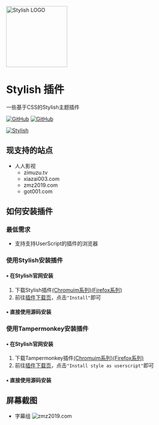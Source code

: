 <img alt="Stylish LOGO" src="https://userstyles.org/ui/images/icons/stylish-icon.svg" width="165px" />

# Stylish 插件
一些基于CSS的Stylish主题插件

<a href="https://github.com/wherewhere/Stylish/blob/master/LICENSE"><img alt="GitHub" src="https://img.shields.io/github/license/wherewhere/Stylish.svg?label=License&style=flat-square"></a>
<a href="https://github.com/wherewhere/Stylish/issues"><img alt="GitHub" src="https://img.shields.io/github/issues/wherewhere/Stylish.svg?label=Issues&style=flat-square"></a>

<a href="https://userstyles.org/users/877108"><img alt="Stylish" src="https://img.shields.io/badge/download-magenta.svg?label=Stylish&logo=slides&style=for-the-badge"></a>

## 现支持的站点
 - 人人影视
   - zimuzu.tv
   - xiazai003.com
   - zmz2019.com
   - got001.com

## 如何安装插件
### 最低需求
 - 支持支持UserScript的插件的浏览器
### 使用Stylish安装插件
#### • 在Stylish官网安装
1. 下载Stylish插件[(Chromuim系列)](https://chrome.google.com/webstore/detail/stylish-custom-themes-for/fjnbnpbmkenffdnngjfgmeleoegfcffe)[(Firefox系列)](https://addons.mozilla.org/firefox/addon/stylish/)
2. 前往[插件下载页](https://userstyles.org/users/877108)，点击`"Install"`即可
#### • 直接使用源码安装
### 使用Tampermonkey安装插件
#### • 在Stylish官网安装
1. 下载Tampermonkey插件[(Chromuim系列)](https://chrome.google.com/webstore/detail/tampermonkey/dhdgffkkebhmkfjojejmpbldmpobfkfo)[(Firefox系列)](https://addons.mozilla.org/firefox/addon/tampermonkey/)
2. 前往[插件下载页](https://userstyles.org/users/877108)，点击`"Install style as userscript"`即可
#### • 直接使用源码安装

## 屏幕截图
 - 字幕组
 ![zmz2019.com](https://userstyles.org/style_screenshots/178737_after.jpeg?r=1577952071)
